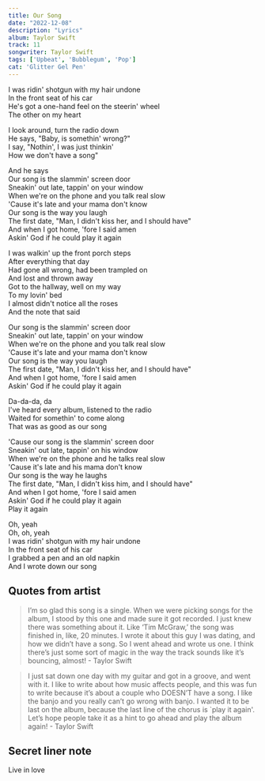 ```yaml
---
title: Our Song
date: "2022-12-08"
description: "Lyrics"
album: Taylor Swift
track: 11
songwriter: Taylor Swift
tags: ['Upbeat', 'Bubblegum', 'Pop'] 
cat: 'Glitter Gel Pen'
---
```

<p className="intro">
I was ridin' shotgun with my hair undone <br />
In the front seat of his car <br />
He's got a one-hand feel on the steerin' wheel <br />
The other on my heart <br />
</p>
<p className="verse-one">
I look around, turn the radio down <br />
He says, "Baby, is somethin' wrong?" <br />
I say, "Nothin', I was just thinkin' <br />
How we don't have a song" <br />
</p>
<p className="chorus">
And he says <br />
Our song is the slammin' screen door <br />
Sneakin' out late, tappin' on your window <br />
When we're on the phone and you talk real slow <br />
'Cause it's late and your mama don't know <br />
Our song is the way you laugh <br />
The first date, "Man, I didn't kiss her, and I should have" <br />
And when I got home, 'fore I said amen <br />
Askin' God if he could play it again <br />
</p>
<p className="verse-two">
I was walkin' up the front porch steps <br />
After everything that day <br />
Had gone all wrong, had been trampled on <br />
And lost and thrown away <br />
Got to the hallway, well on my way <br />
To my lovin' bed <br />
I almost didn't notice all the roses <br />
And the note that said <br />
</p>
<p className="chorus">
Our song is the slammin' screen door <br />
Sneakin' out late, tappin' on your window <br />
When we're on the phone and you talk real slow <br />
'Cause it's late and your mama don't know <br />
Our song is the way you laugh <br />
The first date, "Man, I didn't kiss her, and I should have" <br />
And when I got home, 'fore I said amen <br />
Askin' God if he could play it again <br />
</p>
<p className="bridge">
Da-da-da, da <br />
I've heard every album, listened to the radio <br />
Waited for somethin' to come along <br />
That was as good as our song <br />
</p>
<p className="chorus">
'Cause our song is the slammin' screen door <br />
Sneakin' out late, tappin' on his window <br />
When we're on the phone and he talks real slow <br />
'Cause it's late and his mama don't know <br />
Our song is the way he laughs <br />
The first date, "Man, I didn't kiss him, and I should have" <br />
And when I got home, 'fore I said amen <br />
Askin' God if he could play it again <br />
Play it again <br />
</p>
<p className="outro">
Oh, yeah <br />
Oh, oh, yeah <br />
I was ridin' shotgun with my hair undone <br />
In the front seat of his car <br />
I grabbed a pen and an old napkin <br />
And I wrote down our song <br />
</p>

## Quotes from artist
<blockquote>

I’m so glad this song is a single. When we were picking songs for the album, I stood by this one and made sure it got recorded. I just knew there was something about it. Like ‘Tim McGraw,’ the song was finished in, like, 20 minutes. I wrote it about this guy I was dating, and how we didn’t have a song. So I went ahead and wrote us one. I think there’s just some sort of magic in the way the track sounds like it’s bouncing, almost! - Taylor Swift
</blockquote>

<blockquote>
I just sat down one day with my guitar and got in a groove, and went with it. I like to write about how music affects people, and this was fun to write because it’s about a couple who DOESN’T have a song. I like the banjo and you really can’t go wrong with banjo. I wanted it to be last on the album, because the last line of the chorus is `play it again'. Let’s hope people take it as a hint to go ahead and play the album again! - Taylor Swift
</blockquote>

## Secret liner note
Live in love